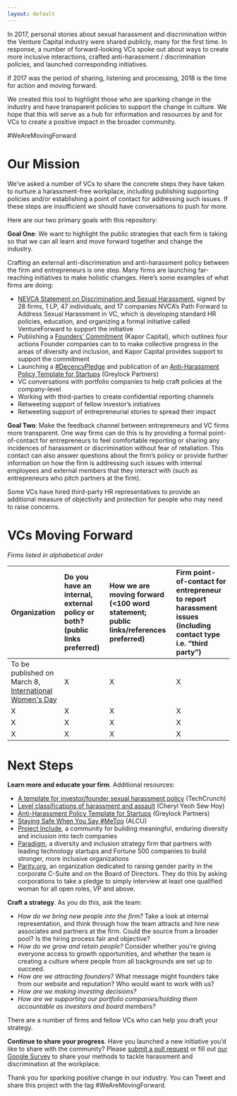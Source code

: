 ```yaml
---
layout: default
---
```


In 2017, personal stories about sexual harassment and discrimination within the Venture Capital industry were shared publicly, many for the first time. In response, a number of forward-looking VCs spoke out about ways to create more inclusive interactions, crafted anti-harassment / discrimination policies, and launched corresponding initiatives. 

If 2017 was the period of sharing, listening and processing, 2018 is the time for action and moving forward. 

We created this tool to highlight those who are sparking change in the industry and have transparent policies to support the change in culture. We hope that this will serve as a hub for information and resources by and for VCs to create a positive impact in the broader community. 

 #WeAreMovingForward


# [](#our-mission)Our Mission

We’ve asked a number of VCs to share the concrete steps they have taken to nurture a harassment-free workplace, including publishing supporting policies and/or establishing a point of contact for addressing such issues. If these steps are insufficient we should have conversations to push for more.

Here are our two primary goals with this repository:

**Goal One**: We want to highlight the public strategies that each firm is taking so that we can all learn and move forward together and change the industry. 

Crafting an external anti-discrimination and anti-harassment policy between the firm and entrepreneurs is one step. Many firms are launching far-reaching initiatives to make holistic changes. Here’s some examples of what firms are doing:

* [NEVCA Statement on Discrimination and Sexual Harassment](https://medium.com/nevca-policy-brief/nevca-statement-on-discrimination-and-sexual-harassment-a541afaa92e0), signed by 28 firms, 1 LP, 47 individuals, and 17 companies
NVCA’s Path Forward to Address Sexual Harassment in VC, which is developing standard HR policies, education, and organizing a formal initiative called VentureForward to support the initiative
* Publishing a [Founders’ Commitment](http://www.kaporcapital.com/founders-commitment/) (Kapor Capital), which outlines four actions Founder companies can to to make collective progress in the areas of diversity and inclusion, and Kapor Capital provides support to support the commitment
* Launching a [#DecencyPledge](https://www.linkedin.com/pulse/human-rights-women-entrepreneurs-reid-hoffman/) and publication of an [Anti-Harassment Policy Template for Startups](https://news.greylock.com/anti-harassment-policy-template-for-startups-fe24a580bddf) (Greylock Partners)
* VC conversations with portfolio companies to help craft policies at the company-level
* Working with third-parties to create confidential reporting channels
* Retweeting support of fellow investor’s initiatives
* Retweeting support of entrepreneurial stories to spread their impact

**Goal Two**: Make the feedback channel between entrepreneurs and VC firms more transparent. One way firms can do this is by providing a formal point-of-contact for entrepreneurs to feel comfortable reporting or sharing any incidences of harassment or discrimination without fear of retaliation. This contact can also answer questions about the firm’s policy or provide further information on how the firm is addressing such issues with internal employees and external members that they interact with (such as entrepreneurs who pitch partners at the firm).

Some VCs have hired third-party HR representatives to provide an additional measure of objectivity and protection for people who may need to raise concerns. 


# [](#vcs-moving-forward)VCs Moving Forward
_Firms listed in alphabetical order_

| Organization        | Do you have an internal, external policy or both? (public links preferred)  | How we are moving forward (<100 word statement; public links/references preferred) | Firm point-of-contact for entrepreneur to report harassment issues (including contact type i.e. “third party”) |
|:-------------|:------------------|:------| :------|
| To be published on March 8, [International Women's Day](https://www.internationalwomensday.com/)           | X | X  | X  |
| X | X   | X  | X  |
| X | X   | X  | X  |
| X | X   | X  | X  |

# [](#next-steps)Next Steps

**Learn more and educate your firm**. Additional resources:
* [A template for investor/founder sexual harassment policy](https://techcrunch.com/2017/07/05/harassment-policy-template/) (TechCrunch)
* [Level classifications of harassment and assault](https://cherylyeoh.com/2017/07/03/shedding-light-on-the-black-box-of-inappropriateness/) (Cheryl Yeoh Sew Hoy)
* [Anti-Harassment Policy Template for Startups](https://news.greylock.com/anti-harassment-policy-template-for-startups-fe24a580bddf) (Greylock Partners)
* [Staying Safe When You Say #MeToo](https://www.aclu.org/blog/privacy-technology/internet-privacy/staying-safe-when-you-say-metoo) (ALCU)
* [Project Include](http://projectinclude.org/), a community for building meaningful, enduring diversity and inclusion into tech companies
* [Paradigm](https://www.paradigmiq.com/), a diversity and inclusion strategy firm that partners with leading technology startups and Fortune 500 companies to build stronger, more inclusive organizations
* [Parity.org](https://www.parity.org/), an organization dedicated to raising gender parity in the corporate C-Suite and on the Board of Directors. They do this by asking corporations to take a pledge to simply interview at least one qualified woman for all open roles, VP and above. 

**Craft a strategy**. As you do this, ask the team:
* _How do we bring new people into the firm?_ Take a look at internal representation, and think through how the team attracts and hire new associates and partners at the firm. Could the source from a broader pool? Is the hiring process fair and objective?
* _How do we grow and retain people?_ Consider whether you’re giving everyone access to growth opportunities, and whether the team is creating a culture where people from all backgrounds are set up to succeed.
* _How are we attracting founders?_ What message might founders take from our website and reputation? Who would want to work with us?
* _How are we making investing decisions?_ 
* _How are we supporting our portfolio companies/holding them accountable as investors and board members?_

There are a number of firms and fellow VCs who can help you draft your strategy.

**Continue to share your progress**. Have you launched a new initiative you’d like to share with the community? Please [submit a pull request](https://github.com/WeAreMovingForward/wearemovingforward.github.io/compare?expand=1) or fill out [our Google Survey](https://docs.google.com/forms/d/e/1FAIpQLSe6IkllvCpj8q5C5qaHAl1CIAvszZeGCjn6TXKEtcpj3elHRw/viewform) to share your methods to tackle harassment and discrimination at the workplace.

Thank you for sparking positive change in our industry. You can Tweet and share this project with the tag #WeAreMovingForward.


